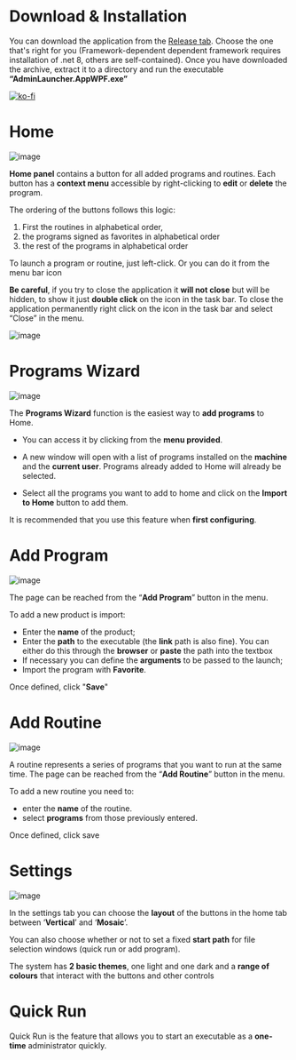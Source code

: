 # Download & Installation
You can download the application from the [Release tab](https://github.com/kdesantis/AdminLauncher/releases).
Choose the one that's right for you (Framework-dependent dependent framework requires installation of .net 8, others are self-contained). 
Once you have downloaded the archive,
extract it to a directory and run the executable **“AdminLauncher.AppWPF.exe”**

[![ko-fi](https://ko-fi.com/img/githubbutton_sm.svg)](https://ko-fi.com/Q5Q61561LT)
# Home
![image](https://github.com/user-attachments/assets/6e4d9dab-1711-4a97-90ff-2ac221bd6789)


**Home panel** contains a button for all added programs and routines. 
Each button has a **context menu** accessible by right-clicking to **edit** or **delete** the program.

The ordering of the buttons follows this logic:
1. First the routines in alphabetical order,
2. the programs signed as favorites in alphabetical order
3. the rest of the programs in alphabetical order

To launch a program or routine, just left-click.
Or you can do it from the menu bar icon


**Be careful**, if you try to close the application it **will not close** but will be hidden, 
to show it just **double click** on the icon in the task bar. To close the application 
permanently right click on the icon in the task bar and select “Close” in the menu.

![image](https://github.com/user-attachments/assets/7f49544e-a033-4f8c-bcd6-0ebbf5cdecc2)
# Programs Wizard
![image](https://github.com/user-attachments/assets/d1306782-7b37-41fe-9cc3-dbed0633db36)

The **Programs Wizard** function is the easiest way to **add programs** to Home.

* You can access it by clicking from the **menu provided**. 

* A new window will open with a list of programs installed on the **machine** and the **current user**. Programs already added to Home will already be selected. 

* Select all the programs you want to add to home and click on the **Import to Home** button to add them.

It is recommended that you use this feature when **first configuring**.
# Add Program
![image](https://github.com/user-attachments/assets/444850c3-51d3-42b7-85f1-228bf2497cea)

The page can be reached from the “**Add Program**” button in the menu.

To add a new product is import:
* Enter the **name** of the product;
* Enter the **path** to the executable (the **link** path is also fine). You can either do this through the **browser**
or **paste** the path into the textbox
* If necessary you can define the **arguments** to be passed to the launch;
* Import the program with **Favorite**.

Once defined, click "**Save**"

# Add Routine
![image](https://github.com/user-attachments/assets/801addf3-c478-4ef0-a7c5-baa71a888823)

A routine represents a series of programs that you want to run at the same time.
The page can be reached from the “**Add Routine**” button in the menu.

To add a new routine you need to:
* enter the **name** of the routine.
* select **programs** from those previously entered.

Once defined, click save

# Settings
![image](https://github.com/user-attachments/assets/c782bc55-f4b3-4253-9b7e-7c92036ca9ac)

In the settings tab you can choose the **layout** of the buttons in the home tab between ‘**Vertical**’ and ‘**Mosaic**’.

You can also choose whether or not to set a fixed **start path** for file selection windows (quick run or add program).

The system has **2 basic themes**, one light and one dark and a **range of colours** that interact with the buttons and other controls

# Quick Run
Quick Run is the feature that allows you to start an executable as a **one-time** administrator quickly.

